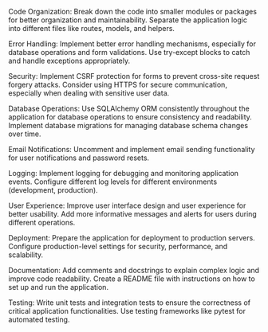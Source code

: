 Code Organization:
Break down the code into smaller modules or packages for better organization and maintainability.
Separate the application logic into different files like routes, models, and helpers.

Error Handling:
Implement better error handling mechanisms, especially for database operations and form validations.
Use try-except blocks to catch and handle exceptions appropriately.

Security:
Implement CSRF protection for forms to prevent cross-site request forgery attacks.
Consider using HTTPS for secure communication, especially when dealing with sensitive user data.

Database Operations:
Use SQLAlchemy ORM consistently throughout the application for database operations to ensure consistency and readability.
Implement database migrations for managing database schema changes over time.

Email Notifications:
Uncomment and implement email sending functionality for user notifications and password resets.

Logging:
Implement logging for debugging and monitoring application events.
Configure different log levels for different environments (development, production).

User Experience:
Improve user interface design and user experience for better usability.
Add more informative messages and alerts for users during different operations.

Deployment:
Prepare the application for deployment to production servers.
Configure production-level settings for security, performance, and scalability.

Documentation:
Add comments and docstrings to explain complex logic and improve code readability.
Create a README file with instructions on how to set up and run the application.

Testing:
Write unit tests and integration tests to ensure the correctness of critical application functionalities.
Use testing frameworks like pytest for automated testing.
